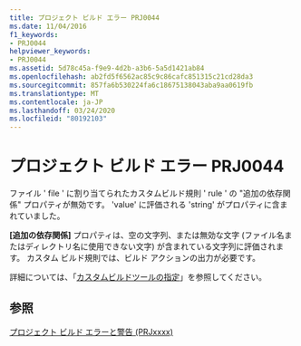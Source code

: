 ```yaml
---
title: プロジェクト ビルド エラー PRJ0044
ms.date: 11/04/2016
f1_keywords:
- PRJ0044
helpviewer_keywords:
- PRJ0044
ms.assetid: 5d78c45a-f9e9-4d2b-a3b6-5a5d1421ab84
ms.openlocfilehash: ab2fd5f6562ac85c9c86cafc851315c21cd28da3
ms.sourcegitcommit: 857fa6b530224fa6c18675138043aba9aa0619fb
ms.translationtype: MT
ms.contentlocale: ja-JP
ms.lasthandoff: 03/24/2020
ms.locfileid: "80192103"
---
```

# <a name="project-build-error-prj0044"></a>プロジェクト ビルド エラー PRJ0044

ファイル ' file ' に割り当てられたカスタムビルド規則 ' rule ' の "追加の依存関係" プロパティが無効です。 'value' に評価される 'string' がプロパティに含まれていました。

**[追加の依存関係]** プロパティは、空の文字列、または無効な文字 (ファイル名またはディレクトリ名に使用できない文字) が含まれている文字列に評価されます。 カスタム ビルド規則では、ビルド アクションの出力が必要です。

詳細については、「[カスタムビルドツールの指定](../../build/specifying-custom-build-tools.md)」を参照してください。

## <a name="see-also"></a>参照

[プロジェクト ビルド エラーと警告 (PRJxxxx)](../../error-messages/tool-errors/project-build-errors-and-warnings-prjxxxx.md)
